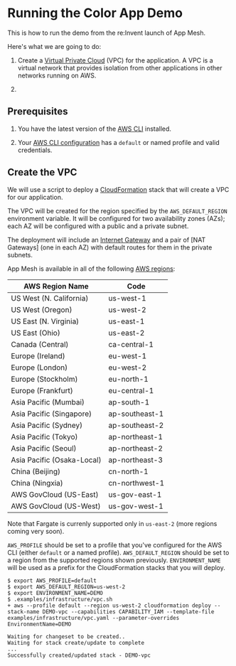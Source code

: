 # Running the Color App Demo

This is how to run the demo from the re:Invent launch of App Mesh.

Here's what we are going to do:

1. Create a [Virtual Private Cloud] (VPC) for the application. A VPC is a virtual network that provides isolation from other applications in other networks running on AWS.

2. 

## Prerequisites

1. You have the latest version of the [AWS CLI] installed.

2. Your [AWS CLI configuration] has a `default` or named profile and valid credentials.

## Create the VPC

We will use a script to deploy a [CloudFormation] stack that will create a VPC for our application.

The VPC will be created for the region specified by the `AWS_DEFAULT_REGION` environment variable. It will be configured for two availability zones (AZs); each AZ will be configured with a public and a private subnet. 

The deployment will include an [Internet Gateway] and a pair of [NAT Gateways] (one in each AZ) with default routes for them in the private subnets.

App Mesh is available in all of the following [AWS regions]:

| AWS Region Name            | Code           |
|----------------------------|----------------|
| US West (N. California)    | us-west-1      |
| US West (Oregon)           | us-west-2      |
| US East (N. Virginia)      | us-east-1      |
| US East (Ohio)             | us-east-2      |
| Canada (Central)           | ca-central-1   |
| Europe (Ireland)           | eu-west-1      |
| Europe (London)            | eu-west-2      |
| Europe (Stockholm)         | eu-north-1     |
| Europe (Frankfurt)         | eu-central-1   |
| Asia Pacific (Mumbai)      | ap-south-1     |
| Asia Pacific (Singapore)   | ap-southeast-1 |
| Asia Pacific (Sydney)      | ap-southeast-2 |
| Asia Pacific (Tokyo)       | ap-northeast-1 |
| Asia Pacific (Seoul)       | ap-northeast-2 |
| Asia Pacific (Osaka-Local) | ap-northeast-3 |
| China (Beijing)            | cn-north-1     |
| China (Ningxia)            | cn-northwest-1 |
| AWS GovCloud (US-East)     | us-gov-east-1  |
| AWS GovCloud (US-West)     | us-gov-west-1  |

Note that Fargate is currenly supported only in `us-east-2` (more regions coming very soon).



`AWS_PROFILE` should be set to a profile that you've configured for the AWS CLI (either `default` or a named profile).
`AWS_DEFAULT_REGION` should be set to a region from the supported regions shown previously.
`ENVIRONMENT_NAME` will be used as a prefix for the CloudFormation stacks that you will deploy.



```
$ export AWS_PROFILE=default
$ export AWS_DEFAULT_REGION=us-west-2
$ export ENVIRONMENT_NAME=DEMO
$ .examples/infrastructure/vpc.sh
+ aws --profile default --region us-west-2 cloudformation deploy --stack-name DEMO-vpc --capabilities CAPABILITY_IAM --template-file examples/infrastructure/vpc.yaml --parameter-overrides EnvironmentName=DEMO

Waiting for changeset to be created..
Waiting for stack create/update to complete
...
Successfully created/updated stack - DEMO-vpc
```





[AWS CLI]: https://docs.aws.amazon.com/cli/latest/userguide/cli-chap-install.html

[AWS CLI configuration]: https://docs.aws.amazon.com/cli/latest/userguide/cli-chap-configure.html

[AWS regions]: https://github.com/aws/aws-app-mesh-roadmap/issues/1

[CloudFormation]: https://aws.amazon.com/cloudformation/

[Internet Gateway]: https://docs.aws.amazon.com/vpc/latest/userguide/VPC_Internet_Gateway.html

[NAT Gateway]: https://docs.aws.amazon.com/vpc/latest/userguide/vpc-nat-gateway.html

[Virtual Private Cloud]: https://docs.aws.amazon.com/vpc/latest/userguide/what-is-amazon-vpc.html



